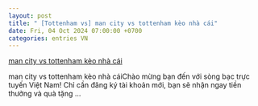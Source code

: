 ```yaml
---
layout: post
title: " [Tottenham vs] man city vs tottenham kèo nhà cái"
date: Fri, 04 Oct 2024 07:00:00 +0700
categories: entries VN
---
```

[man city vs tottenham kèo nhà cái](https://tietkiemnangluong.com.vn/soft/shbet-50.html)

man city vs tottenham kèo nhà cáiChào mừng bạn đến với sòng bạc trực tuyến Việt Nam! Chỉ cần đăng ký tài khoản mới, bạn sẽ nhận ngay tiền thưởng và quà tặng ...

